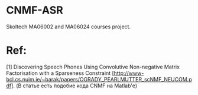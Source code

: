 # CNMF-ASR
Skoltech MA06002 and MA06024 courses project.


# Ref:

[1] Discovering Speech Phones Using Convolutive Non-negative Matrix Factorisation with a Sparseness Constraint [http://www-bcl.cs.nuim.ie/~barak/papers/OGRADY_PEARLMUTTER_scNMF_NEUCOM.pdf]. (В статье есть подобие кода CNMF на Matlab'e)
